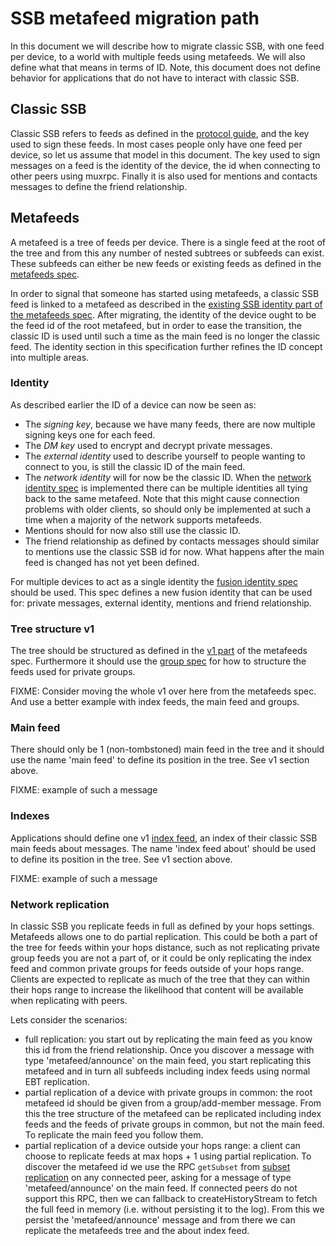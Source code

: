 # SSB metafeed migration path

In this document we will describe how to migrate classic SSB, with one
feed per device, to a world with multiple feeds using metafeeds. We
will also define what that means in terms of ID. Note, this document
does not define behavior for applications that do not have to interact
with classic SSB.

## Classic SSB

Classic SSB refers to feeds as defined in the [protocol guide], and
the key used to sign these feeds. In most cases people only have one
feed per device, so let us assume that model in this document. The key
used to sign messages on a feed is the identity of the device, the id
when connecting to other peers using muxrpc. Finally it is also used
for mentions and contacts messages to define the friend relationship.

## Metafeeds

A metafeed is a tree of feeds per device. There is a single feed at
the root of the tree and from this any number of nested subtrees or
subfeeds can exist. These subfeeds can either be new feeds or existing
feeds as defined in the [metafeeds spec].

In order to signal that someone has started using metafeeds, a classic
SSB feed is linked to a metafeed as described in the [existing SSB
identity part of the metafeeds spec]. After migrating, the identity of
the device ought to be the feed id of the root metafeed, but in order
to ease the transition, the classic ID is used until such a time as
the main feed is no longer the classic feed. The identity section in
this specification further refines the ID concept into multiple areas.

### Identity

As described earlier the ID of a device can now be seen as:

- The *signing key*, because we have many feeds, there are now multiple
  signing keys one for each feed.
- The *DM key* used to encrypt and decrypt private messages.
- The *external identity* used to describe yourself to people wanting
  to connect to you, is still the classic ID of the main feed.
- The *network identity* will for now be the classic ID. When the
  [network identity spec] is implemented there can be multiple
  identities all tying back to the same metafeed. Note that this might
  cause connection problems with older clients, so should only be
  implemented at such a time when a majority of the network supports
  metafeeds.
- Mentions should for now also still use the classic ID.
- The friend relationship as defined by contacts messages should
  similar to mentions use the classic SSB id for now. What happens
  after the main feed is changed has not yet been defined.

For multiple devices to act as a single identity the [fusion identity
spec] should be used. This spec defines a new fusion identity that can
be used for: private messages, external identity, mentions and friend
relationship.

### Tree structure v1

The tree should be structured as defined in the [v1 part] of the
metafeeds spec. Furthermore it should use the [group spec] for how to
structure the feeds used for private groups.

FIXME: Consider moving the whole v1 over here from the metafeeds
spec. And use a better example with index feeds, the main feed and
groups.

### Main feed

There should only be 1 (non-tombstoned) main feed in the tree and it
should use the name 'main feed' to define its position in the
tree. See v1 section above.

FIXME: example of such a message

### Indexes

Applications should define one v1 [index feed], an index of their
classic SSB main feeds about messages. The name 'index feed about'
should be used to define its position in the tree. See v1 section
above.

FIXME: example of such a message

### Network replication

In classic SSB you replicate feeds in full as defined by your hops
settings. Metafeeds allows one to do partial replication. This could
be both a part of the tree for feeds within your hops distance, such
as not replicating private group feeds you are not a part of, or it
could be only replicating the index feed and common private groups for
feeds outside of your hops range. Clients are expected to replicate as
much of the tree that they can within their hops range to increase the
likelihood that content will be available when replicating with peers.

Lets consider the scenarios:

 - full replication: you start out by replicating the main feed as you
   know this id from the friend relationship. Once you discover a
   message with type 'metafeed/announce' on the main feed, you start
   replicating this metafeed and in turn all subfeeds including index
   feeds using normal EBT replication.
 - partial replication of a device with private groups in common: the
   root metafeed id should be given from a group/add-member
   message. From this the tree structure of the metafeed can be
   replicated including index feeds and the feeds of private groups in
   common, but not the main feed. To replicate the main feed you
   follow them.
 - partial replication of a device outside your hops range: a client
   can choose to replicate feeds at max hops + 1 using partial
   replication. To discover the metafeed id we use the RPC `getSubset`
   from [subset replication] on any connected peer, asking for a
   message of type 'metafeed/announce' on the main feed. If connected
   peers do not support this RPC, then we can fallback to
   createHistoryStream to fetch the full feed in memory (i.e. without
   persisting it to the log). From this we persist the
   'metafeed/announce' message and from there we can replicate the
   metafeeds tree and the about index feed.

[protocol guide]: https://ssbc.github.io/scuttlebutt-protocol-guide/#feeds
[metafeeds spec]: https://github.com/ssbc/ssb-meta-feeds-spec
[existing SSB identity part of the metafeeds spec]: https://github.com/ssbc/ssb-meta-feeds-spec/#existing-ssb-identity
[network identity spec]: https://github.com/ssbc/ssb-network-identity-spec
[fusion identity spec]: https://github.com/ssbc/fusion-identity-spec
[v1 part]: https://github.com/ssbc/ssb-meta-feeds-spec/#v1
[group spec]: https://github.com/ssbc/ssb-meta-feed-group-spec
[index feed]: https://github.com/ssbc/ssb-secure-partial-replication-spec#indexes
[subset replication]: https://github.com/ssbc/ssb-subset-replication-spec
